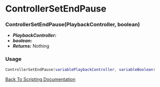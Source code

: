 # ControllerSetEndPause

### ControllerSetEndPause(PlaybackController, boolean)
- ***PlaybackController:*** 
- ***boolean:*** 
- ***Returns:*** Nothing

### Usage

```Lua
ControllerSetEndPause(variablePlaybackController, variableBoolean)
```


[Back To Scripting Documentation](../README.md)
